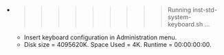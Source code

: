 * >>>>>>>>> Running inst-std-system-keyboard.sh ...
  * Insert keyboard configuration in Administration menu.
  * Disk size = 4095620K. Space Used = 4K. Runtime = 00:00:00:00.
